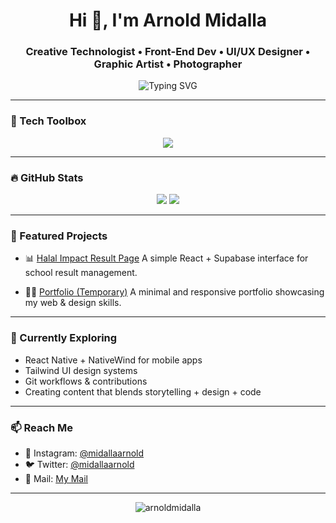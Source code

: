<!-- GitHub Profile README -->

<h1 align="center">Hi 👋, I'm Arnold Midalla</h1>
<h3 align="center">Creative Technologist • Front-End Dev • UI/UX Designer • Graphic Artist • Photographer</h3>

<p align="center">
  <img src="https://readme-typing-svg.herokuapp.com?font=Fira+Code&duration=2500&pause=1000&color=00F2E0&center=true&width=435&lines=🎓+400L+Computer+Engineering+Student;💻+Building+interactive+UIs+with+React;📷+Creating+with+Pixels+%26+Code;🔧+Always+Learning%2C+Always+Iterating" alt="Typing SVG" />
</p>

---

### 🔧 Tech Toolbox
<p align="center">
  <a href="https://skillicons.dev">
    <img src="https://skillicons.dev/icons?i=git,js,nextjs,react,css,html,ts,supabase,mongodb,express,nodejs,npm,figma,ps,pr,ai,ae,au,py,vite,vscode" />
  </a>
</p>

---

### 🔥 GitHub Stats
<p align="center">
<!--   <img src="https://github-readme-streak-stats.herokuapp.com?user=arnoldmidalla&theme=tokyonight&hide_border=true&date_format=M%20j%5B%2C%20Y%5D"/> -->
  <img src="https://github-readme-stats.vercel.app/api?username=arnoldmidalla&show_icons=true&theme=tokyonight&hide_border=true"/>
  <img src="https://github-readme-stats.vercel.app/api/top-langs/?username=arnoldmidalla&layout=compact&theme=tokyonight&hide_border=true"/>
</p>

---

### 🧩 Featured Projects
- 📊 [Halal Impact Result Page](https://github.com/ArnoldMidalla/Halal-results)
  A simple React + Supabase interface for school result management.
  
- 🧑‍💻 [Portfolio (Temporary)](https://github.com/ArnoldMidalla/My-Portfolio)
  A minimal and responsive portfolio showcasing my web & design skills.

---

### 🎯 Currently Exploring
- React Native + NativeWind for mobile apps  
- Tailwind UI design systems  
- Git workflows & contributions  
- Creating content that blends storytelling + design + code  

---

### 📫 Reach Me
- 📸 Instagram: [@midallaarnold](https://instagram.com/midallaarnold)  
- 🐦 Twitter: [@midallaarnold](https://twitter.com/midallaarnold)
- 📨 Mail: [My Mail](mailto:midallaarnold@gmail.com)

---

<p align="center">
  <img src="https://komarev.com/ghpvc/?username=arnoldmidalla&label=Profile%20views&color=0e75b6&style=flat" alt="arnoldmidalla" />
</p>
